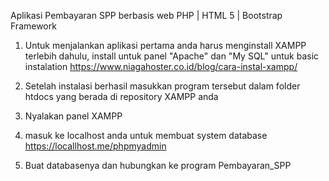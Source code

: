 Aplikasi Pembayaran SPP berbasis web
PHP | HTML 5 | Bootstrap Framework

1. Untuk menjalankan aplikasi pertama anda harus menginstall XAMPP terlebih dahulu, install untuk panel "Apache" dan "My SQL" untuk basic instalation https://www.niagahoster.co.id/blog/cara-instal-xampp/

2. Setelah instalasi berhasil masukkan program tersebut dalam folder htdocs yang berada di repository XAMPP anda
3. Nyalakan panel XAMPP
4. masuk ke localhost anda untuk membuat system database https://locallhost.me/phpmyadmin
5. Buat databasenya dan hubungkan ke program Pembayaran_SPP
